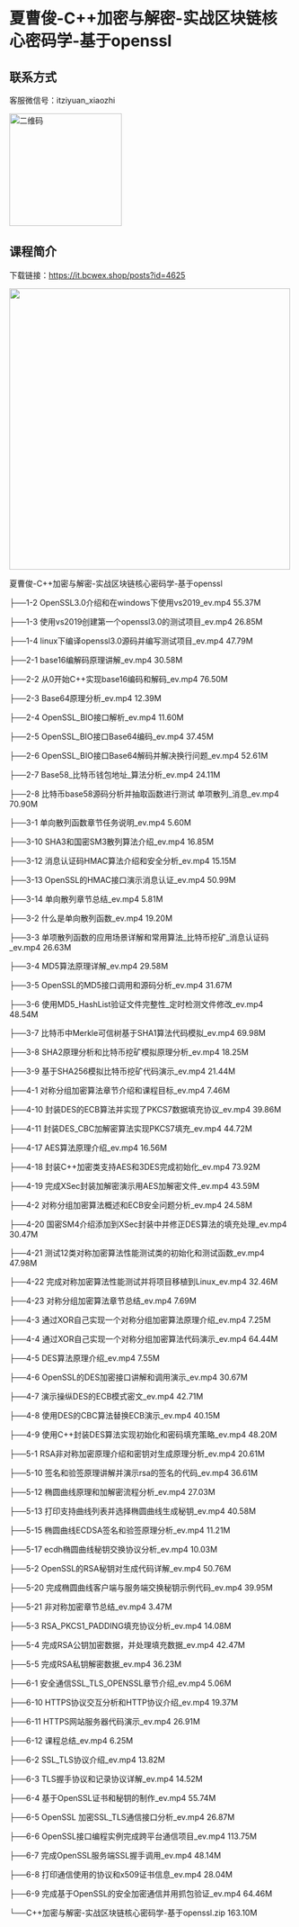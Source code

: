 # 夏曹俊-C++加密与解密-实战区块链核心密码学-基于openssl

## 联系方式

客服微信号：itziyuan_xiaozhi

<img src="https://ziyuanyun.oss-cn-guangzhou.aliyuncs.com/common/20240614073449/666b82192834a.jpg" width="200" height="200" alt="二维码">

## 课程简介

下载链接：https://it.bcwex.shop/posts?id=4625

<img src="https://ziyuanyun.oss-cn-guangzhou.aliyuncs.com/yun/20241129110036/67492e541bb2f.jpg" width="500" alt="">

  

 夏曹俊-C++加密与解密-实战区块链核心密码学-基于openssl

 ├──1-2 OpenSSL3.0介绍和在windows下使用vs2019_ev.mp4 55.37M

 ├──1-3 使用vs2019创建第一个openssl3.0的测试项目_ev.mp4 26.85M

 ├──1-4 linux下编译openssl3.0源码并编写测试项目_ev.mp4 47.79M

 ├──2-1 base16编解码原理讲解_ev.mp4 30.58M

 ├──2-2 从0开始C++实现base16编码和解码_ev.mp4 76.50M

 ├──2-3 Base64原理分析_ev.mp4 12.39M

 ├──2-4 OpenSSL_BIO接口解析_ev.mp4 11.60M

 ├──2-5 OpenSSL_BIO接口Base64编码_ev.mp4 37.45M

 ├──2-6 OpenSSL_BIO接口Base64解码并解决换行问题_ev.mp4 52.61M

 ├──2-7 Base58_比特币钱包地址_算法分析_ev.mp4 24.11M

 ├──2-8 比特币base58源码分析并抽取函数进行测试 单项散列_消息_ev.mp4 70.90M

 ├──3-1 单向散列函数章节任务说明_ev.mp4 5.60M

 ├──3-10 SHA3和国密SM3散列算法介绍_ev.mp4 16.85M

 ├──3-12 消息认证码HMAC算法介绍和安全分析_ev.mp4 15.15M

 ├──3-13 OpenSSL的HMAC接口演示消息认证_ev.mp4 50.99M

 ├──3-14 单向散列章节总结_ev.mp4 5.81M

 ├──3-2 什么是单向散列函数_ev.mp4 19.20M

 ├──3-3 单项散列函数的应用场景详解和常用算法_比特币挖矿_消息认证码_ev.mp4 26.63M

 ├──3-4 MD5算法原理详解_ev.mp4 29.58M

 ├──3-5 OpenSSL的MD5接口调用和源码分析_ev.mp4 31.67M

 ├──3-6 使用MD5_HashList验证文件完整性_定时检测文件修改_ev.mp4 48.54M

 ├──3-7 比特币中Merkle可信树基于SHA1算法代码模拟_ev.mp4 69.98M

 ├──3-8 SHA2原理分析和比特币挖矿模拟原理分析_ev.mp4 18.25M

 ├──3-9 基于SHA256模拟比特币挖矿代码演示_ev.mp4 21.44M

 ├──4-1 对称分组加密算法章节介绍和课程目标_ev.mp4 7.46M

 ├──4-10 封装DES的ECB算法并实现了PKCS7数据填充协议_ev.mp4 39.86M

 ├──4-11 封装DES_CBC加解密算法实现PKCS7填充_ev.mp4 44.72M

 ├──4-17 AES算法原理介绍_ev.mp4 16.56M

 ├──4-18 封装C++加密类支持AES和3DES完成初始化_ev.mp4 73.92M

 ├──4-19 完成XSec封装加解密演示用AES加解密文件_ev.mp4 43.59M

 ├──4-2 对称分组加密算法概述和ECB安全问题分析_ev.mp4 24.58M

 ├──4-20 国密SM4介绍添加到XSec封装中并修正DES算法的填充处理_ev.mp4 30.47M

 ├──4-21 测试12类对称加密算法性能测试类的初始化和测试函数_ev.mp4 47.98M

 ├──4-22 完成对称加密算法性能测试并将项目移植到Linux_ev.mp4 32.46M

 ├──4-23 对称分组加密算法章节总结_ev.mp4 7.69M

 ├──4-3 通过XOR自己实现一个对称分组加密算法原理介绍_ev.mp4 7.25M

 ├──4-4 通过XOR自己实现一个对称分组加密算法代码演示_ev.mp4 64.44M

 ├──4-5 DES算法原理介绍_ev.mp4 7.55M

 ├──4-6 OpenSSL的DES加密接口讲解和调用演示_ev.mp4 30.67M

 ├──4-7 演示操纵DES的ECB模式密文_ev.mp4 42.71M

 ├──4-8 使用DES的CBC算法替换ECB演示_ev.mp4 40.15M

 ├──4-9 使用C++封装DES算法实现初始化和密码填充策略_ev.mp4 48.20M

 ├──5-1 RSA非对称加密原理介绍和密钥对生成原理分析_ev.mp4 20.61M

 ├──5-10 签名和验签原理讲解并演示rsa的签名的代码_ev.mp4 36.61M

 ├──5-12 椭圆曲线原理和加解密流程分析_ev.mp4 27.03M

 ├──5-13 打印支持曲线列表并选择椭圆曲线生成秘钥_ev.mp4 40.58M

 ├──5-15 椭圆曲线ECDSA签名和验签原理分析_ev.mp4 11.21M

 ├──5-17 ecdh椭圆曲线秘钥交换协议分析_ev.mp4 10.03M

 ├──5-2 OpenSSL的RSA秘钥对生成代码详解_ev.mp4 50.76M

 ├──5-20 完成椭圆曲线客户端与服务端交换秘钥示例代码_ev.mp4 39.95M

 ├──5-21 非对称加密章节总结_ev.mp4 3.47M

 ├──5-3 RSA_PKCS1_PADDING填充协议分析_ev.mp4 14.08M

 ├──5-4 完成RSA公钥加密数据，并处理填充数据_ev.mp4 42.47M

 ├──5-5 完成RSA私钥解密数据_ev.mp4 36.23M

 ├──6-1 安全通信SSL_TLS_OPENSSL章节介绍_ev.mp4 5.06M

 ├──6-10 HTTPS协议交互分析和HTTP协议介绍_ev.mp4 19.37M

 ├──6-11 HTTPS网站服务器代码演示_ev.mp4 26.91M

 ├──6-12 课程总结_ev.mp4 6.25M

 ├──6-2 SSL_TLS协议介绍_ev.mp4 13.82M

 ├──6-3 TLS握手协议和记录协议详解_ev.mp4 14.52M

 ├──6-4 基于OpenSSL证书和秘钥的制作_ev.mp4 55.74M

 ├──6-5 OpenSSL 加密SSL_TLS通信接口分析_ev.mp4 26.87M

 ├──6-6 OpenSSL接口编程实例完成跨平台通信项目_ev.mp4 113.75M

 ├──6-7 完成OpenSSL服务端SSL握手调用_ev.mp4 48.14M

 ├──6-8 打印通信使用的协议和x509证书信息_ev.mp4 28.04M

 ├──6-9 完成基于OpenSSL的安全加密通信并用抓包验证_ev.mp4 64.46M

 └──C++加密与解密-实战区块链核心密码学-基于openssl.zip 163.10M

  